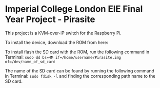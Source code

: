 # Imperial College London EIE Final Year Project - Pirasite

This project is a KVM-over-IP switch for the Raspberry Pi. 

To install the device, download the ROM from here:

To install flash the SD card with the ROM, run the following command in Terminal:
`sudo dd bs=4M if=/home/username/Pirasite.img of=/dev/name_of_sd_card`

The name of the SD card can be found by running the following command in Terminal:
`sudo fdisk -l` and finding the corresponding path name to the SD card.

